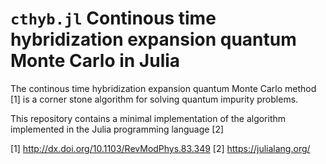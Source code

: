 # `cthyb.jl` Continous time hybridization expansion quantum Monte Carlo in Julia

The continous time hybridization expansion quantum Monte Carlo method [1] is a corner stone algorithm for solving quantum impurity problems.

This repository contains a minimal implementation of the algorithm implemented in the Julia programming language [2]

[1] http://dx.doi.org/10.1103/RevModPhys.83.349
[2] https://julialang.org/
